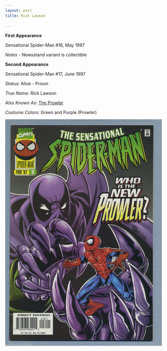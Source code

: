 ```yaml
---
layout: post
title: Rick Lawson

---
```


**First Appearance**

Sensational Spider-Man #16, May 1997

*Notes* - Newsstand variant is collectible

**Second Appearance**

Sensational Spider-Man #17, June 1997

*Status:* Alive - Prison

*True Name:* Rick Lawson

*Also Known As:*  <a href="http://bridanp.github.io/coverfirsts/2016/01/01/prowler/">The Prowler</a>

*Costume Colors:*  Green and Purple (Prowler)

<img src="./images/marvel/the-sensational-spider-man-16.jpg">
